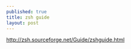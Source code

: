 ```yaml
---
published: true
title: zsh guide
layout: post
---
```

<http://zsh.sourceforge.net/Guide/zshguide.html>